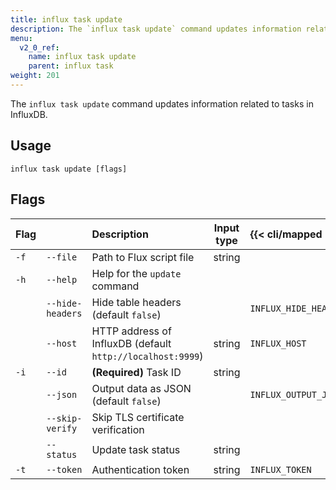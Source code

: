 ```yaml
---
title: influx task update
description: The `influx task update` command updates information related to tasks in InfluxDB.
menu:
  v2_0_ref:
    name: influx task update
    parent: influx task
weight: 201
---
```


The `influx task update` command updates information related to tasks in InfluxDB.

## Usage
```
influx task update [flags]
```

## Flags
| Flag |                  | Description                                                | Input type  | {{< cli/mapped >}}    |
|:---- |:---              |:-----------                                                |:----------: |:------------------    |
| `-f` | `--file`         | Path to Flux script file                                   | string      |                       |
| `-h` | `--help`         | Help for the `update` command                              |             |                       |
|      | `--hide-headers` | Hide table headers (default `false`)                       |             | `INFLUX_HIDE_HEADERS` |
|      | `--host`         | HTTP address of InfluxDB (default `http://localhost:9999`) | string      | `INFLUX_HOST`         |
| `-i` | `--id`           | **(Required)** Task ID                                     | string      |                       |
|      | `--json`         | Output data as JSON (default `false`)                      |             | `INFLUX_OUTPUT_JSON`  |
|      | `--skip-verify`  | Skip TLS certificate verification                          |             |                       |
|      | `--status`       | Update task status                                         | string      |                       |
| `-t` | `--token`        | Authentication token                                       | string      | `INFLUX_TOKEN`        |
